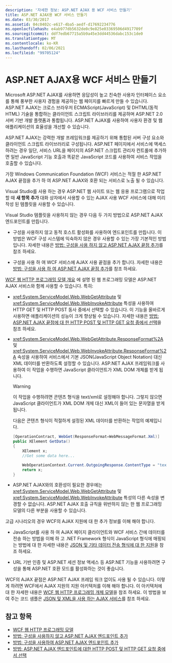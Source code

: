 ```yaml
---
description: '자세한 정보: ASP.NET AJAX 용 WCF 서비스 만들기'
title: ASP.NET AJAX용 WCF 서비스 만들기
ms.date: 03/30/2017
ms.assetid: 04c0402c-e617-4ba5-aedf-d17692234776
ms.openlocfilehash: e4ab977db5632de0c9e825e03369506d4917709f
ms.sourcegitcommit: ddf7edb67715a5b9a45e3dd44536dabc153c1de0
ms.translationtype: MT
ms.contentlocale: ko-KR
ms.lasthandoff: 02/06/2021
ms.locfileid: "99705124"
---
```

# <a name="creating-wcf-services-for-aspnet-ajax"></a>ASP.NET AJAX용 WCF 서비스 만들기

Microsoft ASP.NET AJAX를 사용하면 응답성이 높고 친숙한 사용자 인터페이스 요소를 통해 풍부한 사용자 경험을 제공하는 웹 페이지를 빠르게 만들 수 있습니다. ASP.NET AJAX는 크로스 브라우저 ECMAScript(JavaScript) 및 DHTML(동적 HTML) 기술을 통합하는 클라이언트 스크립트 라이브러리를 제공하며 ASP.NET 2.0 서버 기반 개발 플랫폼과 통합됩니다. ASP.NET AJAX를 사용하여 사용자 환경 및 웹 애플리케이션의 효율성을 개선할 수 있습니다.

ASP.NET AJAX는 강력한 개발 프레임워크를 제공하기 위해 통합된 서버 구성 요소와 클라이언트 스크립트 라이브러리로 구성됩니다. ASP.NET 페이지에서 서비스에 액세스하려는 경우 일단, 서비스 URL을 페이지의 ASP.NET 스크립트 관리자 컨트롤에 추가하면 일반 JavaScript 기능 호출과 똑같은 JavaScript 코드를 사용하여 서비스 작업을 호출할 수 있습니다.

가장 Windows Communication Foundation (WCF) 서비스는 적절 한 ASP.NET AJAX 끝점을 추가 하 여 ASP.NET AJAX와 호환 되는 서비스로 노출 될 수 있습니다.

Visual Studio를 사용 하는 경우 ASP.NET 웹 사이트 또는 웹 응용 프로그램으로 작업할 때 **새 항목 추가** 대화 상자에서 사용할 수 있는 AJAX 사용 WCF 서비스에 대해 미리 작성 된 템플릿을 사용할 수 있습니다.

Visual Studio 템플릿을 사용하지 않는 경우 다음 두 가지 방법으로 ASP.NET AJAX 엔드포인트를 만듭니다.

- 구성을 사용하지 않고 동적 호스트 활성화를 사용하여 엔드포인트를 만듭니다. 이 방법은 WCF 구성 시스템에 익숙하지 않은 경우 사용할 수 있는 가장 기본적인 방법입니다. 자세한 내용은 [방법: 구성을 사용 하지 않고 ASP.NET AJAX 끝점 추가](how-to-add-an-aspnet-ajax-endpoint-without-using-configuration.md)를 참조 하세요.

- 구성을 사용 하 여 WCF 서비스에 AJAX 사용 끝점을 추가 합니다. 자세한 내용은 [방법: 구성을 사용 하 여 ASP.NET AJAX 끝점 추가](how-to-use-configuration-to-add-an-aspnet-ajax-endpoint.md)를 참조 하세요.

[WCF 웹 HTTP 프로그래밍 모델 개요](wcf-web-http-programming-model-overview.md) 에 설명 된 웹 프로그래밍 모델은 ASP.NET AJAX 서비스와 함께 사용할 수 있습니다. 특히:

- <xref:System.ServiceModel.Web.WebGetAttribute> 및 <xref:System.ServiceModel.Web.WebInvokeAttribute> 특성을 사용하여 HTTP GET 및 HTTP POST 동사 중에서 선택할 수 있습니다. 이 기능을 올바르게 사용하면 애플리케이션의 성능이 크게 향상될 수 있습니다. 자세한 내용은 [방법: ASP.NET AJAX 끝점에 대 한 HTTP POST 및 HTTP GET 요청 중에서 선택](http-post-and-http-get-requests-for-aspnet-ajax-endpoints.md)을 참조 하세요.

- <xref:System.ServiceModel.Web.WebGetAttribute.ResponseFormat%2A> 및 <xref:System.ServiceModel.Web.WebInvokeAttribute.ResponseFormat%2A> 속성을 사용하여 서비스에서 기본 JSON(JavaScript Object Notation) 대신 XML 데이터를 반환하도록 설정할 수 있습니다. ASP.NET AJAX 프레임워크를 사용하여 이 작업을 수행하면 JavaScript 클라이언트가 XML DOM 개체를 받게 됩니다.

  > [!WARNING]
  > 이 작업을 수행하려면 콘텐츠 형식을 text/xml로 설정해야 합니다. 그렇지 않으면 JavaScript 클라이언트가 XML DOM 개체 대신 XML이 들어 있는 문자열을 받게 됩니다.

    다음은 콘텐츠 형식이 적절하게 설정된 XML 데이터를 반환하는 작업의 예제입니다.

  ```csharp
  [OperationContract, WebGet(ResponseFormat=WebMessageFormat.Xml)]
  public XElement GetData()
  {
      XElement x;
      //Get some data here...

      WebOperationContext.Current.OutgoingResponse.ContentType = "text/xml";
      return x;
  }
  ```

- ASP.NET AJAX와의 호환성이 필요한 경우에는 <xref:System.ServiceModel.Web.WebGetAttribute> 및 <xref:System.ServiceModel.Web.WebInvokeAttribute> 특성의 다른 속성을 변경할 수 없습니다. ASP.NET AJAX 호출 규칙을 위반하지 않는 한 웹 프로그래밍 모델의 다른 부분을 사용할 수 있습니다.

 고급 시나리오의 경우 WCF의 AJAX 지원에 대 한 추가 정보를 이해 해야 합니다.

- JavaScript를 사용 하 여 AJAX 페이지 클라이언트와 WCF 서비스 간에 데이터를 전송 하는 방법을 이해 하 고 .NET Framework 형식이 JavaScript 형식에 매핑되는 방법에 대 한 자세한 내용은 [JSON 및 기타 데이터 전송 형식에 대 한 지원](support-for-json-and-other-data-transfer-formats.md)을 참조 하세요.

- URL 기반 인증 및 ASP.NET 세션 정보 액세스 등 ASP.NET 기능을 사용하려면 구성을 통해 ASP.NET 호환 모드를 활성화하는 것이 좋습니다.

WCF의 AJAX 끝점은 ASP.NET AJAX 프레임 워크 없이도 사용 될 수 있습니다. 이렇게 하려면 WCF에서 AJAX 지원의 지원 아키텍처를 이해 해야 합니다. 이 아키텍처에 대 한 자세한 내용은 [WCF 웹 HTTP 프로그래밍 개체 모델](wcf-web-http-programming-object-model.md)을 참조 하세요. 이 방법을 보여 주는 코드 샘플은 [JSON 및 XML을 사용 하는 AJAX 서비스](../samples/ajax-service-with-json-and-xml-sample.md)를 참조 하세요.

## <a name="see-also"></a>참고 항목

- [WCF 웹 HTTP 프로그래밍 모델](wcf-web-http-programming-model.md)
- [방법: 구성을 사용하지 않고 ASP.NET AJAX 엔드포인트 추가](how-to-add-an-aspnet-ajax-endpoint-without-using-configuration.md)
- [방법: 구성을 사용하여 ASP.NET AJAX 엔드포인트 추가](how-to-use-configuration-to-add-an-aspnet-ajax-endpoint.md)
- [방법: ASP.NET AJAX 엔드포인트에 대한 HTTP POST 및 HTTP GET 요청 중에서 선택](http-post-and-http-get-requests-for-aspnet-ajax-endpoints.md)
